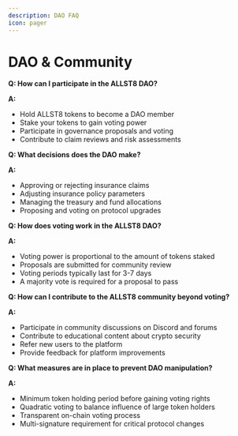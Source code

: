 ```yaml
---
description: DAO FAQ
icon: pager
---
```


# DAO & Community

**Q: How can I participate in the ALLST8 DAO?**

**A:**

* Hold ALLST8 tokens to become a DAO member
* Stake your tokens to gain voting power
* Participate in governance proposals and voting
* Contribute to claim reviews and risk assessments

**Q: What decisions does the DAO make?**

**A:**

* Approving or rejecting insurance claims
* Adjusting insurance policy parameters
* Managing the treasury and fund allocations
* Proposing and voting on protocol upgrades

**Q: How does voting work in the ALLST8 DAO?**

**A:**

* Voting power is proportional to the amount of tokens staked
* Proposals are submitted for community review
* Voting periods typically last for 3-7 days
* A majority vote is required for a proposal to pass

**Q: How can I contribute to the ALLST8 community beyond voting?**

**A:**

* Participate in community discussions on Discord and forums
* Contribute to educational content about crypto security
* Refer new users to the platform
* Provide feedback for platform improvements

**Q: What measures are in place to prevent DAO manipulation?**

**A:**

* Minimum token holding period before gaining voting rights
* Quadratic voting to balance influence of large token holders
* Transparent on-chain voting process
* Multi-signature requirement for critical protocol changes
